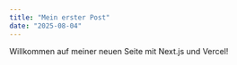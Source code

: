 ```yaml
---
title: "Mein erster Post"
date: "2025-08-04"
---
```


Willkommen auf meiner neuen Seite mit Next.js und Vercel!

